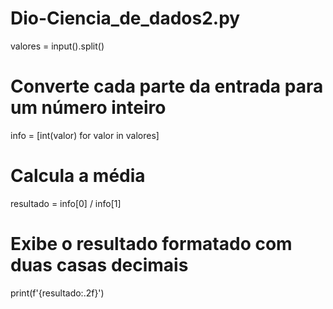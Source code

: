 # Dio-Ciencia_de_dados2.py

valores = input().split()

# Converte cada parte da entrada para um número inteiro
info = [int(valor) for valor in valores]

# Calcula a média
resultado = info[0] / info[1]

# Exibe o resultado formatado com duas casas decimais
print(f'{resultado:.2f}')
